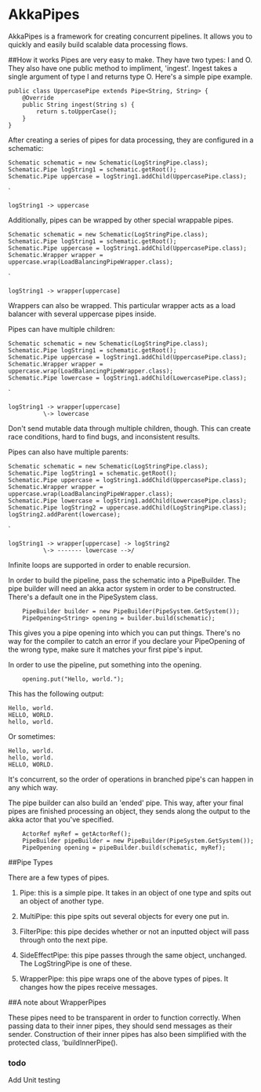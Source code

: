 # AkkaPipes
AkkaPipes is a framework for creating concurrent pipelines. It allows you to quickly and easily build scalable data processing flows.


##How it works
Pipes are very easy to make. They have two types: I and O. They also have one public method to impliment, 'ingest'. Ingest takes a single argument of type I and returns type O. Here's a simple pipe example.

    public class UppercasePipe extends Pipe<String, String> {
        @Override
        public String ingest(String s) {
            return s.toUpperCase();
        }
    }
    
After creating a series of pipes for data processing, they are configured in a schematic:

    Schematic schematic = new Schematic(LogStringPipe.class);
    Schematic.Pipe logString1 = schematic.getRoot();
    Schematic.Pipe uppercase = logString1.addChild(UppercasePipe.class);

`

    logString1 -> uppercase

Additionally, pipes can be wrapped by other special wrappable pipes.

    Schematic schematic = new Schematic(LogStringPipe.class);
    Schematic.Pipe logString1 = schematic.getRoot();
    Schematic.Pipe uppercase = logString1.addChild(UppercasePipe.class);
    Schematic.Wrapper wrapper = uppercase.wrap(LoadBalancingPipeWrapper.class);

`

    logString1 -> wrapper[uppercase]
        
Wrappers can also be wrapped. This particular wrapper acts as a load balancer with several uppercase pipes inside.

Pipes can have multiple children:

    Schematic schematic = new Schematic(LogStringPipe.class);
    Schematic.Pipe logString1 = schematic.getRoot();
    Schematic.Pipe uppercase = logString1.addChild(UppercasePipe.class);
    Schematic.Wrapper wrapper = uppercase.wrap(LoadBalancingPipeWrapper.class);
    Schematic.Pipe lowercase = logString1.addChild(LowercasePipe.class);

`

    logString1 -> wrapper[uppercase]
              \-> lowercase 

Don't send mutable data through multiple children, though. This can create race conditions, hard to find bugs, and inconsistent results.

Pipes can also have multiple parents:

    Schematic schematic = new Schematic(LogStringPipe.class);
    Schematic.Pipe logString1 = schematic.getRoot();
    Schematic.Pipe uppercase = logString1.addChild(UppercasePipe.class);
    Schematic.Wrapper wrapper = uppercase.wrap(LoadBalancingPipeWrapper.class);
    Schematic.Pipe lowercase = logString1.addChild(LowercasePipe.class);
    Schematic.Pipe logString2 = uppercase.addChild(LogStringPipe.class);
    logString2.addParent(lowercase);
  
`

    logString1 -> wrapper[uppercase] -> logString2
              \-> ------- lowercase -->/

Infinite loops are supported in order to enable recursion.

In order to build the pipeline, pass the schematic into a PipeBuilder.
The pipe builder will need an akka actor system in order to be constructed. There's a default one in the PipeSystem class.

        PipeBuilder builder = new PipeBuilder(PipeSystem.GetSystem());
        PipeOpening<String> opening = builder.build(schematic);
        
This gives you a pipe opening into which you can put things. There's no way for the compiler to catch an error if you declare your PipeOpening of the wrong type, make sure it matches your first pipe's input.

In order to use the pipeline, put something into the opening.

        opening.put("Hello, world.");
        
This has the following output:

    Hello, world.
    HELLO, WORLD.
    hello, world.
    
Or sometimes:

    Hello, world.
    hello, world.
    HELLO, WORLD.
    
It's concurrent, so the order of operations in branched pipe's can happen in any which way.
      
The pipe builder can also build an 'ended' pipe. This way, after your final pipes are finished processing an object, they sends along the output to the akka actor that you've specified. 

        ActorRef myRef = getActorRef();
        PipeBuilder pipeBuilder = new PipeBuilder(PipeSystem.GetSystem());
        PipeOpening opening = pipeBuilder.build(schematic, myRef);
        
##Pipe Types

There are a few types of pipes.

1. Pipe: this is a simple pipe. It takes in an object of one type and spits out an object of another type.

2. MultiPipe: this pipe spits out several objects for every one put in. 

3. FilterPipe: this pipe decides whether or not an inputted object will pass through onto the next pipe.

4. SideEffectPipe: this pipe passes through the same object, unchanged. The LogStringPipe is one of these.

5. WrapperPipe: this pipe wraps one of the above types of pipes. It changes how the pipes receive messages. 

##A note about WrapperPipes

These pipes need to be transparent in order to function correctly. When passing data to their inner pipes, they should send messages as their sender. Construction of their inner pipes has also been simplified with the protected class, 'buildInnerPipe().


### todo

Add Unit testing

